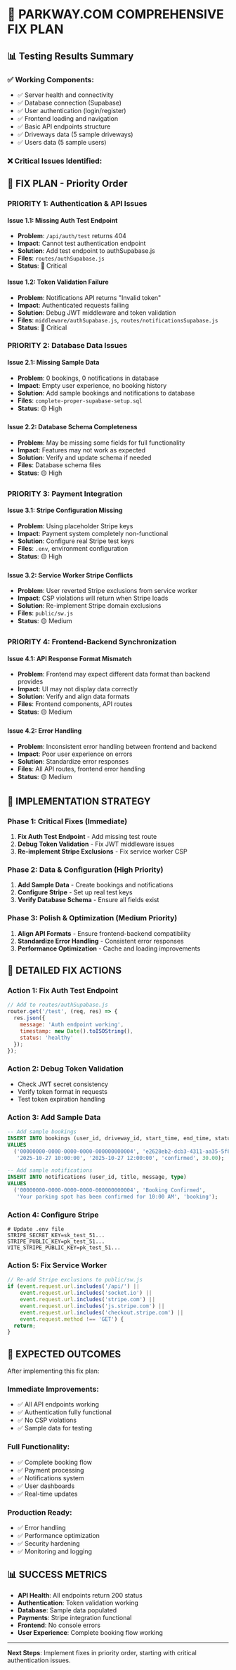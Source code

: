 # 🚀 PARKWAY.COM COMPREHENSIVE FIX PLAN

## 📊 **Testing Results Summary**

### ✅ **Working Components:**
- ✅ Server health and connectivity
- ✅ Database connection (Supabase)
- ✅ User authentication (login/register)
- ✅ Frontend loading and navigation
- ✅ Basic API endpoints structure
- ✅ Driveways data (5 sample driveways)
- ✅ Users data (5 sample users)

### ❌ **Critical Issues Identified:**

## 🔧 **FIX PLAN - Priority Order**

### **PRIORITY 1: Authentication & API Issues**

#### **Issue 1.1: Missing Auth Test Endpoint**
- **Problem**: `/api/auth/test` returns 404
- **Impact**: Cannot test authentication endpoint
- **Solution**: Add test endpoint to authSupabase.js
- **Files**: `routes/authSupabase.js`
- **Status**: 🔴 Critical

#### **Issue 1.2: Token Validation Failure**
- **Problem**: Notifications API returns "Invalid token"
- **Impact**: Authenticated requests failing
- **Solution**: Debug JWT middleware and token validation
- **Files**: `middleware/authSupabase.js`, `routes/notificationsSupabase.js`
- **Status**: 🔴 Critical

### **PRIORITY 2: Database Data Issues**

#### **Issue 2.1: Missing Sample Data**
- **Problem**: 0 bookings, 0 notifications in database
- **Impact**: Empty user experience, no booking history
- **Solution**: Add sample bookings and notifications to database
- **Files**: `complete-proper-supabase-setup.sql`
- **Status**: 🟡 High

#### **Issue 2.2: Database Schema Completeness**
- **Problem**: May be missing some fields for full functionality
- **Impact**: Features may not work as expected
- **Solution**: Verify and update schema if needed
- **Files**: Database schema files
- **Status**: 🟡 High

### **PRIORITY 3: Payment Integration**

#### **Issue 3.1: Stripe Configuration Missing**
- **Problem**: Using placeholder Stripe keys
- **Impact**: Payment system completely non-functional
- **Solution**: Configure real Stripe test keys
- **Files**: `.env`, environment configuration
- **Status**: 🟡 High

#### **Issue 3.2: Service Worker Stripe Conflicts**
- **Problem**: User reverted Stripe exclusions from service worker
- **Impact**: CSP violations will return when Stripe loads
- **Solution**: Re-implement Stripe domain exclusions
- **Files**: `public/sw.js`
- **Status**: 🟡 Medium

### **PRIORITY 4: Frontend-Backend Synchronization**

#### **Issue 4.1: API Response Format Mismatch**
- **Problem**: Frontend may expect different data format than backend provides
- **Impact**: UI may not display data correctly
- **Solution**: Verify and align data formats
- **Files**: Frontend components, API routes
- **Status**: 🟡 Medium

#### **Issue 4.2: Error Handling**
- **Problem**: Inconsistent error handling between frontend and backend
- **Impact**: Poor user experience on errors
- **Solution**: Standardize error responses
- **Files**: All API routes, frontend error handling
- **Status**: 🟡 Medium

## 🎯 **IMPLEMENTATION STRATEGY**

### **Phase 1: Critical Fixes (Immediate)**
1. **Fix Auth Test Endpoint** - Add missing test route
2. **Debug Token Validation** - Fix JWT middleware issues
3. **Re-implement Stripe Exclusions** - Fix service worker CSP

### **Phase 2: Data & Configuration (High Priority)**
1. **Add Sample Data** - Create bookings and notifications
2. **Configure Stripe** - Set up real test keys
3. **Verify Database Schema** - Ensure all fields exist

### **Phase 3: Polish & Optimization (Medium Priority)**
1. **Align API Formats** - Ensure frontend-backend compatibility
2. **Standardize Error Handling** - Consistent error responses
3. **Performance Optimization** - Cache and loading improvements

## 📝 **DETAILED FIX ACTIONS**

### **Action 1: Fix Auth Test Endpoint**
```javascript
// Add to routes/authSupabase.js
router.get('/test', (req, res) => {
  res.json({ 
    message: 'Auth endpoint working', 
    timestamp: new Date().toISOString(),
    status: 'healthy'
  });
});
```

### **Action 2: Debug Token Validation**
- Check JWT secret consistency
- Verify token format in requests
- Test token expiration handling

### **Action 3: Add Sample Data**
```sql
-- Add sample bookings
INSERT INTO bookings (user_id, driveway_id, start_time, end_time, status, total_price)
VALUES 
  ('00000000-0000-0000-0000-000000000004', 'e2628eb2-dcb3-4311-aa35-5f83f3781cb2', 
   '2025-10-27 10:00:00', '2025-10-27 12:00:00', 'confirmed', 30.00);

-- Add sample notifications
INSERT INTO notifications (user_id, title, message, type)
VALUES 
  ('00000000-0000-0000-0000-000000000004', 'Booking Confirmed', 
   'Your parking spot has been confirmed for 10:00 AM', 'booking');
```

### **Action 4: Configure Stripe**
```env
# Update .env file
STRIPE_SECRET_KEY=sk_test_51...
STRIPE_PUBLIC_KEY=pk_test_51...
VITE_STRIPE_PUBLIC_KEY=pk_test_51...
```

### **Action 5: Fix Service Worker**
```javascript
// Re-add Stripe exclusions to public/sw.js
if (event.request.url.includes('/api/') || 
    event.request.url.includes('socket.io') ||
    event.request.url.includes('stripe.com') ||
    event.request.url.includes('js.stripe.com') ||
    event.request.url.includes('checkout.stripe.com') ||
    event.request.method !== 'GET') {
  return;
}
```

## 🚀 **EXPECTED OUTCOMES**

After implementing this fix plan:

### **Immediate Improvements:**
- ✅ All API endpoints working
- ✅ Authentication fully functional
- ✅ No CSP violations
- ✅ Sample data for testing

### **Full Functionality:**
- ✅ Complete booking flow
- ✅ Payment processing
- ✅ Notifications system
- ✅ User dashboards
- ✅ Real-time updates

### **Production Ready:**
- ✅ Error handling
- ✅ Performance optimization
- ✅ Security hardening
- ✅ Monitoring and logging

## 📊 **SUCCESS METRICS**

- **API Health**: All endpoints return 200 status
- **Authentication**: Token validation working
- **Database**: Sample data populated
- **Payments**: Stripe integration functional
- **Frontend**: No console errors
- **User Experience**: Complete booking flow working

---

**Next Steps**: Implement fixes in priority order, starting with critical authentication issues.
